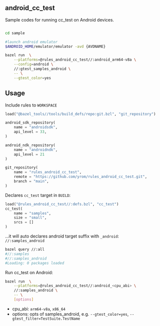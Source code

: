 ## android_cc_test

Sample codes for running cc_test on Android devices.


```sh

cd sample

#launch android emulator
$ANDROID_HOME/emulator/emulator -avd {AVDNAME}

bazel run  \
    --platforms=@rules_android_cc_test//:android_arm64-v8a \
    --config=android \
    //:gtest_samples_android \
    -- \
    --gtest_color=yes
```



## Usage

Include rules to `WORKSPACE`
```py
load("@bazel_tools//tools/build_defs/repo:git.bzl", "git_repository")

android_sdk_repository(
    name = "androidsdk",
    api_level = 33,
)

android_ndk_repository(
    name = "androidndk",
    api_level = 21
)

git_repository(
    name = "rules_android_cc_test",
    remote = "https://github.com/yrom/rules_android_cc_test.git",
    branch = "main",
)
```

Declares `cc_test` target in `BUILD`:
```py
load("@rules_android_cc_test//:defs.bzl", "cc_test")
cc_test(
    name = "samples",
    size = "small",
    srcs = []
)

```
...it will auto declares android target suffix with `_android`: `//:samples_android`

```sh
bazel query //:all
#//:samples
#//:samples_android
#Loading: 0 packages loaded
```

Run cc_test on Android:
```sh
bazel run  \
    --platforms=@rules_android_cc_test//:android_<cpu_abi> \
    //:samples_android \
    -- \
    [options]
```

- cpu_abi: `arm64-v8a`, `x86_64`
- options: opts of samples_android, e.g. `--gtest_color=yes`, `--gtest_filter=TestSuite.TestName`